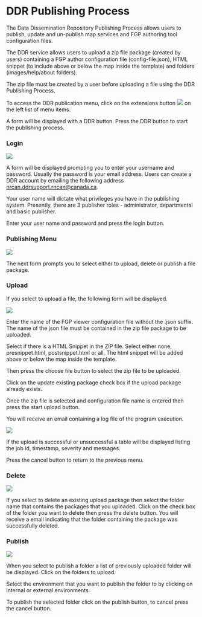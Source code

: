 # DDR Publishing Process

The Data Dissemination Repository Publishing Process allows users to publish, update and un-publish map services and FGP authoring tool configuration files.

The DDR service allows users to upload a zip file package (created by users) containing a FGP author conﬁguration ﬁle (conﬁg-ﬁle.json), HTML snippet (to include above or below the map inside the template) and folders (images/help/about folders).

The zip file must be created by a user before uploading a file using the DDR Publishing Process.

To access the DDR publication menu, click on the extensions button ![](fig11en.png) on the left list of menu items.

A form will be displayed with a DDR button. Press the DDR button to start the publishing process.

### Login

![](fig1en.png)

A form will be displayed prompting you to enter your username and password. Usually the password is your email address. Users can create a DDR account by emailing the following address nrcan.ddrsupport.rncan@canada.ca.

Your user name will dictate what privileges you have in the publishing system. Presently, there are 3 publisher roles - administrator, departmental and basic publisher.

Enter your user name and password and press the login button.

### Publishing Menu

![](fig3en.png)

The next form prompts you to select either to upload, delete or publish a file package.

### Upload

If you select to upload a file, the following form will be displayed.

![](fig4en.png)

Enter the name of the FGP viewer configuration file without the .json suffix. The name of the json file must be contained in the zip file package to be uploaded.

Select if there is a HTML Snippet in the ZIP file. Select either none, presnippet.html, postsnippet.html or all. The html snippet will be added above or below the map inside the template.

Then press the choose file button to select the zip file to be uploaded.

Click on the update existing package check box if the upload package already exists.

Once the zip file is selected and configuration file name is entered then press the start upload button.

You will receive an email containing a log file of the program execution.

![](fig7en.png)

If the upload is successful or unsuccessful a table will be displayed listing the job id, timestamp, severity and messages.

Press the cancel button to return to the previous menu.

### Delete

![](fig8en.png)

If you select to delete an existing upload package then select the folder name  that contains the packages that you uploaded. Click on the check box of the folder you want to delete then press the delete button. You will receive a email indicating that the folder containing the package was successfully deleted.

### Publish

![](fig10en.png)

When you select to publish a folder a list of previously uploaded folder will be displayed. Click on the folders to upload.

Select the environment that you want to publish the folder to by clicking on internal or external environments.

To publish the selected folder click on the publish button, to cancel press the cancel button.
